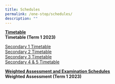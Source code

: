 ```yaml
---
title: Schedules
permalink: /one-stop/schedules/
description: ""
---
```

<u>**Timetable**</u> <br>
**Timetable (Term 1 2023)**

[Secondary 1 Timetable](/files/2023%20Term%201%20TT_Sec%201_17%20Jan.pdf) <br>
[Secondary 2 Timetable](/files/2023%20Term%201%20TT_Sec%202_18%20Jan.pdf) <br>
[Secondary 3 Timetable](/files/2023%20Term%201%20TT_Sec%203_18%20Jan.pdf) <br>
[Secondary 4 & 5 Timetable](/files/2023%20Term%201%20TT_Sec%204%20and%205_17%20Jan.pdf)



<b><u>Weighted Assessment and Examination Schedules</u></b> <br>
**Weighted Assessment (Term 1 2023)**


